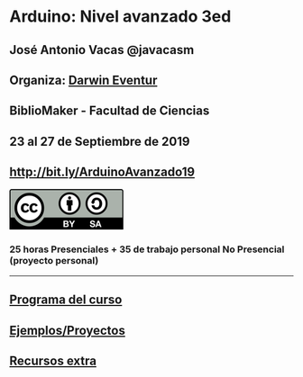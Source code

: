 # Arduino: Nivel avanzado 3ed


## José Antonio Vacas @javacasm
## Organiza: [Darwin Eventur](https://www.darwineventur.com/2019/07/arduino-avanzado-3a-edicion.html)
## BiblioMaker - Facultad de Ciencias
## 23 al 27 de Septiembre de 2019

## http://bit.ly/ArduinoAvanzado19
![CC](./images/Licencia_CC_peque.png)


### 25 horas Presenciales + 35 de trabajo personal No Presencial (proyecto personal)

* * *


## [Programa del curso](./programa.md)

## [Ejemplos/Proyectos](./proyectos.md)

## [Recursos extra](./Extra)

